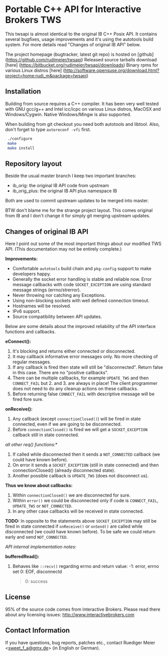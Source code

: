 
Portable C++ API for Interactive Brokers TWS
============================================


This twsapi is almost identical to the original IB C++ Posix API. It contains
several bugfixes, usage improvements and it's using the autotools build system.
For more details read "Changes of original IB API" below.

The project homepage (bugtracker, latest git repo) is hosted on [github]
 (https://github.com/rudimeier/twsapi)
Released source tarballs download [here]
 (https://bitbucket.org/rudimeier/twsapi/downloads)
Binary rpms for various Linux distros [here]
 (http://software.opensuse.org/download.html?project=home:rudi_m&package=twsapi)




Installation
------------

 Building from source requires a C++ compiler. It has been very well tested with
 GNU gcc/g++ and Intel icc/icpc on various Linux distros, MacOSX and
 Windows/Cygwin. Native Windows/Mingw is also supported.

 When building from git checkout you need both autotools and libtool.  Also,
 don't forget to type `autoreconf -vfi` first.

```bash
 ./configure
 make
 make install
```




Repository layout
-----------------

Beside the usual master branch I keep two important branches:
 - ib_orig: the original IB API code from upstream
 - ib_orig_plus: the original IB API plus namespace IB

Both are used to commit upstream updates to be merged into master.

BTW don't blame me for the strange project layout. This comes original from IB
and I don't change it for simply git merging upstream updates.




Changes of original IB API
--------------------------

Here I point out some of the most important things about our modified TWS API.
(This documentation may not be entirely complete.)

**Improvements:**
 - Comfortable `autotools` build chain and `pkg-config` support to make
   developers happy.
 - Generally the socket error handling is stable and reliable now. Error message
   callbacks with code `SOCKET_EXCEPTION` are using standard message strings
   (errno/strerror).
 - Never throwing nor catching any Exceptions.
 - Using non-blocking sockets with well defined connection timeout.
 - Hostnames will be resolved.
 - IPv6 support.
 - Source compatibility between API updates.


Below are some details about the improved reliability of the API interface
functions and callbacks.

**eConnect():**
 1. It's blocking and returns either connected or disconnected.
 2. It may callback informative error messages only. No more checking of
    regular messages.
 3. If any callback is fired then state will still be  "disconnected".
    Return false in this case. There are no "positive callbacks".
 4. There can be multiple callbacks, for example `UPDATE_TWS` and then
    `CONNECT_FAIL` but 2. and 3. are always in place! The client programmer
    does not need to do any cleanup actions on these callbacks.
 5. Before returning false `CONNECT_FAIL` with descriptive message will be fired
    fore sure.


**onReceive():**
 1. Any callback (except `connectionClosed()`) will be fired in state connected,
    even if we are going to be disconnected.
 2. Before `connectionClosed()` is fired we will get a `SOCKET_EXCEPTION`
    callback still in state connected.


**all other req*() functions:**
 1. If called while disconnected then it sends a `NOT_CONNECTED` callback (we
    could have known before).
 2. On error it sends a `SOCKET_EXCEPTION` (still in state connected) and
    then connectionClosed() (already disconnected state).
 3. Another possible callback is `UPDATE_TWS` (does not disconnect us).



**Thus we know about callbacks:**
 1. Within `connectionClosed()` we are disconnected for sure.
 2. Within `error()` we could be disconnected only if code is `CONNECT_FAIL`,
    `UPDATE_TWS` or `NOT_CONNECTED`.
 3. In any other case callbacks will be received in state connected.


**TODO:** In opposite to the statements above `SOCKET_EXCEPTION` may still be
 fired in state connected if `onReceive()` or `onSend()` are called while
 disconnected (we could have known before). To be safe we could return early and
 send `NOT_CONNECTED`.


*API internal implementation notes:*

**bufferedRead():**
 1. Behaves like `::recv()` regarding errno and return value:
      -1: error, errno set
       0: EOF, disconnectd
      >0: success




License
-------

  95% of the source code comes from Interactive Brokers. Please read there
  about any licensing issues:
  http://www.interactivebrokers.com




Contact Information
-------------------

  If you have questions, bug reports, patches etc., contact
  Ruediger Meier \<sweet_f_a@gmx.de> (in English or German).
